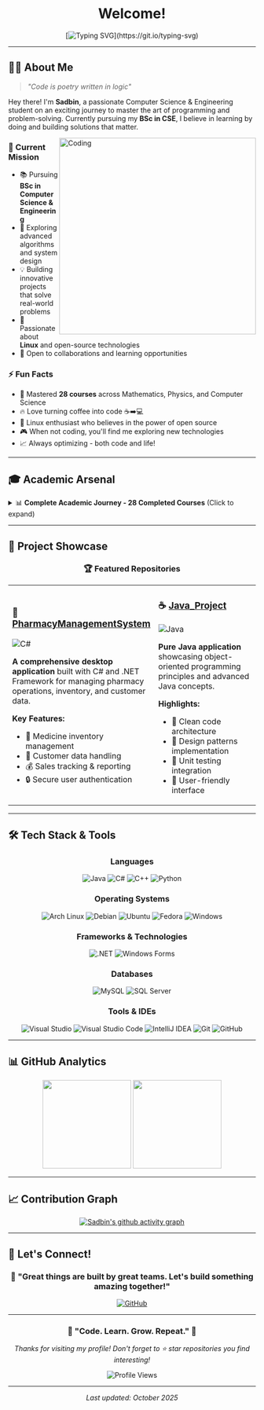 <div align="center">

#  Welcome! 

[![Typing SVG](https://readme-typing-svg.herokuapp.com?font=Fira+Code&size=22&duration=3000&pause=1000&color=00D4FF&center=true&vCenter=true&width=600&lines=BSc+in+Computer+Science+%26+Engineering;Problem+Solver+%7C+Code+Enthusiast;Building+Tomorrow's+Solutions+Today!)](https://git.io/typing-svg)

</div>

---

## 👨‍💻 About Me

> *"Code is poetry written in logic"* 

Hey there! I'm **Sadbin**, a passionate Computer Science & Engineering student on an exciting journey to master the art of programming and problem-solving. Currently pursuing my **BSc in CSE**, I believe in learning by doing and building solutions that matter.

<img align="right" alt="Coding" width="400" src="https://cdn.dribbble.com/users/1162077/screenshots/3848914/programmer.gif">

### 🎯 Current Mission
- 📚 Pursuing **BSc in Computer Science & Engineering**
- 🌱 Exploring advanced algorithms and system design
- 💡 Building innovative projects that solve real-world problems
- 🐧 Passionate about **Linux** and open-source technologies
- 🤝 Open to collaborations and learning opportunities

### ⚡ Fun Facts
- 🧮 Mastered **28 courses** across Mathematics, Physics, and Computer Science
- 🔥 Love turning coffee into code ☕➡️💻
- 🐧 Linux enthusiast who believes in the power of open source
- 🎮 When not coding, you'll find me exploring new technologies
- 📈 Always optimizing - both code and life!

---

## 🎓 Academic Arsenal

<details>
<summary>📊 <b>Complete Academic Journey - 28 Completed Courses</b> (Click to expand)</summary>

### 🧮 **Mathematics (MAT)**
```
✅ MAT1102 – Differential Calculus & Co-ordinate Geometry 
✅ MAT1205 – Integral Calculus & Ordinary Differential Equations
✅ MAT2101 – Complex Variable, Laplace & Z-Transformation
✅ MAT2202 – Matrices, Vectors, Fourier Analysis
✅ MAT3101 – Numerical Methods for Science and Engineering
✅ MAT3103 – Computational Statistics and Probability
```

### ⚡ **Physics (PHY)**
```
✅ PHY1101 – Physics 1
✅ PHY1102 – Physics 1 Lab
✅ PHY1203 – Physics 2
✅ PHY1204 – Physics 2 Lab
```

### 🗣️ **English (ENG)**
```
✅ ENG1101 – English Reading Skills & Public Speaking 
✅ ENG1202 – English Writing Skills & Communications
✅ ENG2103 – Business Communication
```

### 💻 **Computer Science (CSC)**
```
✅ CSC1101 – Introduction to Computer Studies
✅ CSC1102 – Introduction to Programming
✅ CSC1103 – Introduction to Programming Lab
✅ CSC1204 – Discrete Mathematics
✅ CSC1205 – Object Oriented Programming 1 (Lab)
✅ CSC2106 – Data Structure
✅ CSC2107 – Data Structure Lab
✅ CSC2108 – Introduction to Database (Lab)
✅ CSC2209 – Object Oriented Analysis and Design
✅ CSC2210 – Object Oriented Programming 2 (Lab)
```

### ⚙️ **Computer Engineering (COE)**
```
✅ COE2101 – Introduction to Electrical Circuits
✅ COE2102 – Introduction to Electrical Circuits Lab
```

### ⚡ **Electrical & Electronics Engineering (EEE)**
```
✅ EEE2103 – Electronic Devices
✅ EEE2104 – Electronic Devices Lab
✅ EEE3101 – Digital Logic and Circuits
✅ EEE3102 – Digital Logic and Circuits Lab
```

### 🌐 **Other Disciplines**
```
✅ CHEM1101 – Chemistry
✅ BBA1102 – Principles of Accounting
✅ BAS2101 – Bangladesh Studies
✅ ECO3150 – Principles of Economics
```
</details>

---

## 🚀 Project Showcase

<div align="center">

### 🏆 **Featured Repositories**

</div>

<table>
<tr>
<td width="50%">

### 🏥 [PharmacyManagementSystem](https://github.com/Sadbin47/PharmacyManagementSystem)
![C#](https://img.shields.io/badge/C%23-239120?style=flat&logo=c-sharp&logoColor=white)

**A comprehensive desktop application** built with C# and .NET Framework for managing pharmacy operations, inventory, and customer data.

**Key Features:**
- 💊 Medicine inventory management
- 👥 Customer data handling
- 💰 Sales tracking & reporting
- 🔒 Secure user authentication

</td>
<td width="50%">

### ☕ [Java_Project](https://github.com/Sadbin47/Java_Project)
![Java](https://img.shields.io/badge/Java-ED8B00?style=flat&logo=java&logoColor=white)

**Pure Java application** showcasing object-oriented programming principles and advanced Java concepts.

**Highlights:**
- 🎯 Clean code architecture
- 🔄 Design patterns implementation
- 🧪 Unit testing integration
- 📱 User-friendly interface

</td>
</tr>
</table>

---

## 🛠️ Tech Stack & Tools

<div align="center">

### **Languages**
![Java](https://img.shields.io/badge/Java-ED8B00?style=for-the-badge&logo=java&logoColor=white)
![C#](https://img.shields.io/badge/C%23-239120?style=for-the-badge&logo=c-sharp&logoColor=white)
![C++](https://img.shields.io/badge/C%2B%2B-00599C?style=for-the-badge&logo=c%2B%2B&logoColor=white)
![Python](https://img.shields.io/badge/Python-3776AB?style=for-the-badge&logo=python&logoColor=white)

### **Operating Systems**
![Arch Linux](https://img.shields.io/badge/Arch%20Linux-1793D1?style=for-the-badge&logo=arch-linux&logoColor=white)
![Debian](https://img.shields.io/badge/Debian-A81D33?style=for-the-badge&logo=debian&logoColor=white)
![Ubuntu](https://img.shields.io/badge/Ubuntu-E95420?style=for-the-badge&logo=ubuntu&logoColor=white)
![Fedora](https://img.shields.io/badge/Fedora-294172?style=for-the-badge&logo=fedora&logoColor=white)
![Windows](https://img.shields.io/badge/Windows-0078D6?style=for-the-badge&logo=windows&logoColor=white)

### **Frameworks & Technologies**
![.NET](https://img.shields.io/badge/.NET-5C2D91?style=for-the-badge&logo=.net&logoColor=white)
![Windows Forms](https://img.shields.io/badge/Windows%20Forms-0078D4?style=for-the-badge&logo=windows&logoColor=white)

### **Databases**
![MySQL](https://img.shields.io/badge/MySQL-00000F?style=for-the-badge&logo=mysql&logoColor=white)
![SQL Server](https://img.shields.io/badge/Microsoft%20SQL%20Server-CC2927?style=for-the-badge&logo=microsoft%20sql%20server&logoColor=white)

### **Tools & IDEs**
![Visual Studio](https://img.shields.io/badge/Visual%20Studio-5C2D91?style=for-the-badge&logo=visual%20studio&logoColor=white)
![Visual Studio Code](https://img.shields.io/badge/Visual%20Studio%20Code-0078d7?style=for-the-badge&logo=visual-studio-code&logoColor=white)
![IntelliJ IDEA](https://img.shields.io/badge/IntelliJ%20IDEA-000000?style=for-the-badge&logo=intellij%20idea&logoColor=white)
![Git](https://img.shields.io/badge/Git-F05032?style=for-the-badge&logo=git&logoColor=white)
![GitHub](https://img.shields.io/badge/GitHub-100000?style=for-the-badge&logo=github&logoColor=white)

</div>

---

## 📊 GitHub Analytics

<div align="center">

<img height="180em" src="https://github-readme-stats.vercel.app/api?username=Sadbin47&show_icons=true&theme=tokyonight&include_all_commits=true&count_private=true"/>
<img height="180em" src="https://github-readme-stats.vercel.app/api/top-langs/?username=Sadbin47&layout=compact&langs_count=8&theme=tokyonight&count_private=true"/>

</div>

---

## 📈 Contribution Graph

<div align="center">

[![Sadbin's github activity graph](https://github-readme-activity-graph.vercel.app/graph?username=Sadbin47&theme=tokyo-night)](https://github.com/ashutosh00710/github-readme-activity-graph)

</div>

---

## 🤝 Let's Connect!

<div align="center">

### 💬 **"Great things are built by great teams. Let's build something amazing together!"**

[![GitHub](https://img.shields.io/badge/GitHub-100000?style=for-the-badge&logo=github&logoColor=white)](https://github.com/Sadbin47)

</div>

---

<div align="center">

### 🌟 **"Code. Learn. Grow. Repeat."** 🌟

*Thanks for visiting my profile! Don't forget to ⭐ star repositories you find interesting!*

<img src="https://komarev.com/ghpvc/?username=Sadbin47&label=Profile%20views&color=0e75b6&style=flat" alt="Profile Views" />

</div>

---

<div align="center">

*Last updated: October 2025*

</div>
